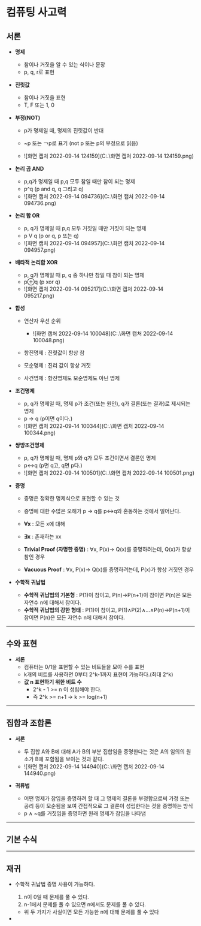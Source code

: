# 컴퓨팅 사고력

## 서론

- **명제**
  - 참이나 거짓을 알 수 있는 식이나 문장
  - p, q, r로 표현



- **진릿값**
  - 참이나 거짓을 표현
  - T, F 또는 1, 0



- **부정(NOT)**

  - p가 명제일 때, 명제의 진릿값이 반대
  - ~p 또는 ￢p로 표기 (not p 또는 p의 부정으로 읽음)

  - ![화면 캡처 2022-09-14 124159](C:.\화면 캡처 2022-09-14 124159.png)



- **논리 곱 AND**

  - p,q가 명제일 때 p,q 모두 참일 때만 참이 되는 명제
  - p^q (p and q, q 그리고 q)
  - ![화면 캡처 2022-09-14 094736](C:.\화면 캡처 2022-09-14 094736.png)

  

- **논리 합 OR**

  - p, q가 명제일 때 p,q 모두 거짓일 때만 거짓이 되는 명제
  - p V q (p or q, p 또는 q)
  - ![화면 캡처 2022-09-14 094957](C:.\화면 캡처 2022-09-14 094957.png)

  

- **배타적 논리합 XOR**

  - p, q가 명제일 때 p, q 중 하나만 참일 때 참이 되는 명제
  - p⊕q (p xor q)
  - ![화면 캡처 2022-09-14 095217](C:.\화면 캡처 2022-09-14 095217.png)



- **합성**

  - 연산자 우선 순위
    - ![화면 캡처 2022-09-14 100048](C:.\화면 캡처 2022-09-14 100048.png)

  - 항진명제 : 진릿값이 항상 참
  - 모순명제 : 진리 값이 항상 거짓
  - 사건명제 : 항진명제도 모순명제도 아닌 명제

  

- **조건명제**

  - p, q가 명제일 때, 명제 p가 조건(또는 원인), q가 결론(또는 결과)로 제시되는 명제
  - p → q (p이면 q이다.)
  - ![화면 캡처 2022-09-14 100344](C:.\화면 캡처 2022-09-14 100344.png)

  

- **쌍방조건명제**

  - p, q가 명제일 때, 명제 p와 q가 모두 조건이면서 결론인 명제
  - p↔q (p면 q고, q면 p다.)
  - ![화면 캡처 2022-09-14 100501](C:.\화면 캡처 2022-09-14 100501.png)



- **증명**

  - 증명은 정확한 명제식으로 표현할 수 있는 것
  - 증명에 대한 수많은 오해가 p → q를 p↔q와 혼동하는 것에서 일어난다.
  - **∀x** : 모든 x에 대해
  - **∃x** : 존재하는 xx

  - **Trivial Proof (자명한 증명)** : ∀x, P(x)→ Q(x)를 증명하려는데, Q(x)가 항상 참인 경우
  - **Vacuous Proof** : ∀x, P(x)→ Q(x)를 증명하려는데, P(x)가 항상 거짓인 경우



- **수학적 귀납법**
  - **수학적 귀납법의 기본형** : P(1)이 참이고, P(n)→P(n+1)이 참이면 P(n)은 모든 자연수 n에 대해서 참이다.
  - **수학적 귀납법의 강한 형태** : P(1)이 참이고, P(1)∧P(2)∧...∧P(n)→P(n+1)이 참이면 P(n)은 모든 자연수 n에 대해서 참이다.

---

## 수와 표현

- **서론**
  - 컴퓨터는 0/1을 표현할 수 있는 비트들을 모아 수를 표현
  - k개의 비트를 사용하면 0부터 2^k-1까지 표현이 가능하다.(최대 2^k)
  - **값 n 표현하기 위한 비트 수**
    - 2^k - 1 >= n 이 성립해야 한다. 
    - 즉 2^k >= n+1 → k >= log(n+1)

---

## 집합과 조합론

- **서론**
  - 두 집합 A와 B에 대해 A가 B의 부분 집합임을 증명한다는 것은 A의 임의의 원소가 B에 포함됨을 보이는 것과 같다.
  - ![화면 캡처 2022-09-14 144940](C:.\화면 캡처 2022-09-14 144940.png)



- **귀류법**
  - 어떤 명제가 참임을 증명하려 할 때 그 명제의 결론을 부정함으로써 가정 또는 공리 등이 모순됨을 보여 간접적으로 그 결론이 성립한다는 것을 증명하는 방식
  - p ∧ ~q를 거짓임을 증명하면 원래 명제가 참임을 나타냄

---

## 기본 수식

---

## 재귀

- 수학적 귀납법 증명 사용이 가능하다.

  1. n이 0일 때 문제를 풀 수 있다.
  2. n-1에서 문제를 풀 수 있으면 n에서도 문제를 풀 수 있다.

  - 위 두 가지가 사실이면 모든 가능한 n에 대해 문제를 풀 수 있다

- 
